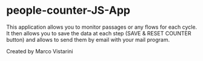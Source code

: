 # people-counter-JS-App

This application allows you to monitor passages or any flows for each cycle.
It then allows you to save the data at each step (SAVE & RESET COUNTER button) and allows to send them by email with your mail program.

Created by Marco Vistarini
